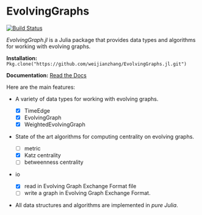 # EvolvingGraphs

[![Build Status](https://travis-ci.org/weijianzhang/EvolvingGraphs.jl.svg?branch=master)](https://travis-ci.org/weijianzhang/EvolvingGraphs.jl)

*EvolvingGraph.jl* is a Julia package that provides data types and 
algorithms for working with evolving graphs.

**Installation:**  `Pkg.clone("https://github.com/weijianzhang/EvolvingGraphs.jl.git")`

**Documentation:** [Read the Docs](http://evolvinggraphsjl.readthedocs.org/en/latest/)

Here are the main features:

* A variety of data types for working with evolving graphs.

  - [x] TimeEdge
  - [x] EvolvingGraph     
  - [x] WeightedEvolvingGraph

* State of the art algorithms for computing centrality on evolving graphs. 

  - [ ] metric
  - [x] Katz centrality
  - [ ] betweenness centrality

* io 

  - [x] read in Evolving Graph Exchange Format file
  - [ ] write a graph in Evolving Graph Exchange Format. 

* All data structures and algorithms are implemented in *pure Julia*.

